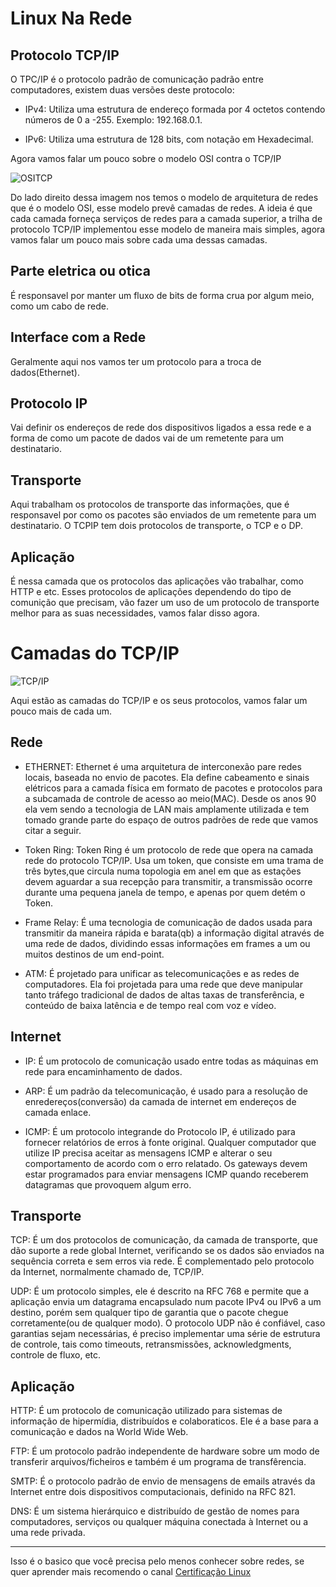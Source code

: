 # Linux Na Rede

## Protocolo TCP/IP

O TPC/IP é o protocolo padrão de comunicação padrão entre computadores, existem duas versões deste protocolo:

* IPv4: Utiliza uma estrutura de endereço formada por 4 octetos contendo números de 0 a -255. Exemplo: 192.168.0.1.

* IPv6: Utiliza uma estrutura de 128 bits, com notação em Hexadecimal.

Agora vamos falar um pouco sobre o modelo OSI contra o TCP/IP

![OSITCP](https://www.dltec.com.br/blog/wp-content/uploads/2019/02/osi-tcp-ip.png)

Do lado direito dessa imagem nos temos o modelo de arquitetura de redes que é o modelo OSI, esse modelo prevê camadas de redes. A ideia é que cada camada forneça serviços de redes para a camada superior, a trilha de protocolo TCP/IP implementou esse modelo de maneira mais simples, agora vamos falar um pouco mais sobre cada uma dessas camadas.

## Parte eletrica ou otica

É responsavel por manter um fluxo de bits de forma crua por algum meio, como um cabo de rede.

## Interface com a Rede

Geralmente aqui nos vamos ter um protocolo para a troca de dados(Ethernet). 

## Protocolo IP

Vai definir os endereços de rede dos dispositivos ligados a essa rede e a forma de como um pacote de dados vai de um remetente para um destinatario.

## Transporte

Aqui trabalham os protocolos de transporte das informações, que é responsavel por como os pacotes são enviados de um remetente para um destinatario. O TCPIP tem dois protocolos de transporte, o TCP e o DP. 

## Aplicação

É nessa camada que os protocolos das aplicações vão trabalhar, como HTTP e etc. Esses protocolos de aplicações dependendo do tipo de comunição que precisam, vão fazer um uso de um protocolo de transporte melhor para as suas necessidades, vamos falar disso agora.

# Camadas do TCP/IP

![TCP/IP](https://infotecnews.com.br/wp-content/uploads/2017/01/camada-tcpip-osi-1.jpg)

Aqui estão as camadas do TCP/IP e os seus protocolos, vamos falar um pouco mais de cada um.

## Rede

* ETHERNET: Ethernet é uma arquitetura de interconexão pare redes locais, baseada no envio de pacotes. Ela define cabeamento e sinais elétricos para a camada física em formato de pacotes e protocolos para a subcamada de controle de acesso ao meio(MAC). Desde os anos 90 ela vem sendo a tecnologia de LAN mais amplamente utilizada e tem tomado grande parte do espaço de outros padrões de rede que vamos citar a seguir.

* Token Ring: Token Ring é um protocolo de rede que opera na camada rede do protocolo TCP/IP. Usa um token, que consiste em uma trama de três bytes,que circula numa topologia em anel em que as estações devem aguardar a sua recepção para transmitir, a transmissão ocorre durante uma pequena janela de tempo, e apenas por quem detém o Token.

* Frame Relay: É uma tecnologia de comunicação de dados usada para transmitir da maneira rápida e barata(qb) a informação digital através de uma rede de dados, dividindo essas informações em frames a um ou muitos destinos de um end-point. 

* ATM: É projetado para unificar as telecomunicações e as redes de computadores. Ela foi projetada para uma rede que deve manipular tanto tráfego tradicional de dados de altas taxas de transferência, e conteúdo de baixa latência e de tempo real com voz e vídeo.

## Internet

* IP: É um protocolo de comunicação usado entre todas as máquinas em rede para encaminhamento de dados.

* ARP: É um padrão da telecomunicação, é usado para a resolução de enredereços(conversão) da camada de internet em endereços de camada enlace.

* ICMP: É um protocolo integrande do Protocolo IP, é utilizado para fornecer relatórios de erros à fonte original. Qualquer computador que utilize IP precisa aceitar as mensagens ICMP e alterar o seu comportamento de acordo com o erro relatado. Os gateways devem estar programados para enviar mensagens ICMP quando receberem datagramas que provoquem algum erro.

## Transporte 

TCP: É um dos protocolos de comunicação, da camada de transporte, que dão suporte a rede global Internet, verificando se os dados são enviados na sequência correta e sem erros via rede. É complementado pelo protocolo da Internet, normalmente chamado de, TCP/IP.

UDP: É um protocolo simples, ele é descrito na RFC 768 e permite que a aplicação envia um datagrama encapsulado num pacote IPv4 ou IPv6 a um destino, porém sem qualquer tipo de garantia que o pacote chegue corretamente(ou de qualquer modo). O protocolo UDP não é confiável, caso garantias sejam necessárias, é preciso implementar uma série de estrutura de controle, tais como timeouts, retransmissões, acknowledgments, controle de fluxo, etc.

## Aplicação

HTTP: É um protocolo de comunicação utilizado para sistemas de informação de hipermídia, distribuídos e colaboraticos. Ele é a base para a comunicação e dados na World Wide Web.

FTP: É um protocolo padrão independente de hardware sobre um modo de transferir arquivos/ficheiros e também é um programa de transfêrencia.

SMTP: É o protocolo padrão de envio de mensagens de emails através da Internet entre dois dispositivos computacionais, definido na RFC 821.

DNS: É um sistema hierárquico e distribuído de gestão de nomes para computadores, serviços ou qualquer máquina conectada à Internet ou a uma rede privada.

<hr />

Isso é o basico que você precisa pelo menos conhecer sobre redes, se quer aprender mais recomendo o canal [Certificação Linux](https://www.youtube.com/user/ueribeiro/videos)
